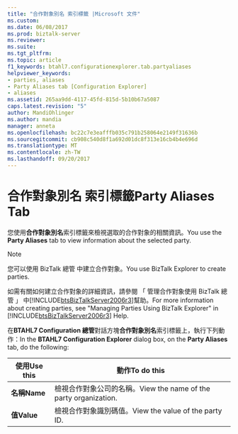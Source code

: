 ```yaml
---
title: "合作對象別名 索引標籤 |Microsoft 文件"
ms.custom: 
ms.date: 06/08/2017
ms.prod: biztalk-server
ms.reviewer: 
ms.suite: 
ms.tgt_pltfrm: 
ms.topic: article
f1_keywords: btahl7.configurationexplorer.tab.partyaliases
helpviewer_keywords:
- parties, aliases
- Party Aliases tab [Configuration Explorer]
- aliases
ms.assetid: 265aa9dd-4117-45fd-815d-5b10b67a5087
caps.latest.revision: "5"
author: MandiOhlinger
ms.author: mandia
manager: anneta
ms.openlocfilehash: bc22c7e3eafffb035c791b258064e2149f31636b
ms.sourcegitcommit: cb908c540d8f1a692d01dc8f313e16cb4b4e696d
ms.translationtype: MT
ms.contentlocale: zh-TW
ms.lasthandoff: 09/20/2017
---
```

# <a name="party-aliases-tab"></a><span data-ttu-id="12122-102">合作對象別名 索引標籤</span><span class="sxs-lookup"><span data-stu-id="12122-102">Party Aliases Tab</span></span>
<span data-ttu-id="12122-103">您使用**合作對象別名**索引標籤來檢視選取的合作對象的相關資訊。</span><span class="sxs-lookup"><span data-stu-id="12122-103">You use the **Party Aliases** tab to view information about the selected party.</span></span>  
  
> [!NOTE]
>  <span data-ttu-id="12122-104">您可以使用 BizTalk 總管 中建立合作對象。</span><span class="sxs-lookup"><span data-stu-id="12122-104">You use BizTalk Explorer to create parties.</span></span>  
  
 <span data-ttu-id="12122-105">如需有關如何建立合作對象的詳細資訊，請參閱 「 管理合作對象使用 BizTalk 總管 」 中[!INCLUDE[btsBizTalkServer2006r3](../../includes/btsbiztalkserver2006r3-md.md)]幫助。</span><span class="sxs-lookup"><span data-stu-id="12122-105">For more information about creating parties, see "Managing Parties Using BizTalk Explorer" in [!INCLUDE[btsBizTalkServer2006r3](../../includes/btsbiztalkserver2006r3-md.md)] Help.</span></span>  
  
 <span data-ttu-id="12122-106">在**BTAHL7 Configuration 總管**對話方塊**合作對象別名**索引標籤上，執行下列動作：</span><span class="sxs-lookup"><span data-stu-id="12122-106">In the **BTAHL7 Configuration Explorer** dialog box, on the **Party Aliases** tab, do the following:</span></span>  
  
|<span data-ttu-id="12122-107">使用</span><span class="sxs-lookup"><span data-stu-id="12122-107">Use this</span></span>|<span data-ttu-id="12122-108">動作</span><span class="sxs-lookup"><span data-stu-id="12122-108">To do this</span></span>|  
|--------------|----------------|  
|<span data-ttu-id="12122-109">**名稱**</span><span class="sxs-lookup"><span data-stu-id="12122-109">**Name**</span></span>|<span data-ttu-id="12122-110">檢視合作對象公司的名稱。</span><span class="sxs-lookup"><span data-stu-id="12122-110">View the name of the party organization.</span></span>|  
|<span data-ttu-id="12122-111">**值**</span><span class="sxs-lookup"><span data-stu-id="12122-111">**Value**</span></span>|<span data-ttu-id="12122-112">檢視合作對象識別碼值。</span><span class="sxs-lookup"><span data-stu-id="12122-112">View the value of the party ID.</span></span>|